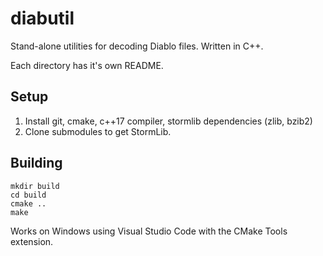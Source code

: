 # diabutil

Stand-alone utilities for decoding Diablo files. Written in C++.

Each directory has it's own README.

## Setup

1. Install git, cmake, c++17 compiler, stormlib dependencies (zlib, bzib2)
1. Clone submodules to get StormLib.

## Building

```
mkdir build
cd build
cmake ..
make
```

Works on Windows using Visual Studio Code with the CMake Tools extension.
